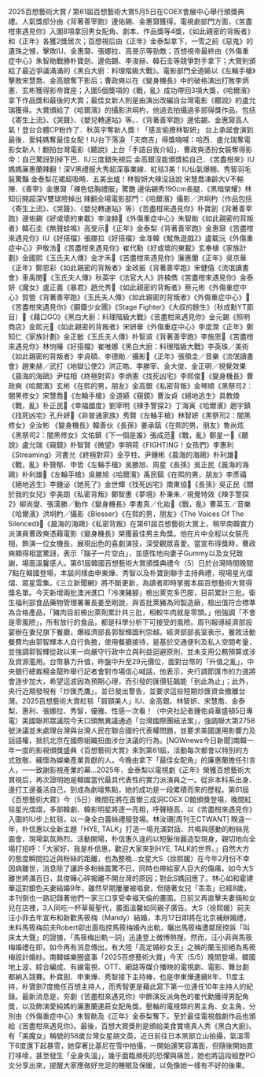 2025百想藝術大賞 / 第61屆百想藝術大賞5月5日在COEX會展中心舉行頒獎典禮。人氣獎部分由《背著善宰跑》邊佑錫、金惠奫獲得。電視劇部門方面，《苦盡柑來遇見你》入圍8項拿回男女配角、劇本、作品獎等4獎，《如此親密的背叛者》和《正年》各獲2獎居次；百想視后由《正年》金泰梨拿下，一雪之前《惡鬼》的遺珠之憾，擊敗IU、金惠奫、張娜拉、高旻示等勁敵；百想視帝最終由《外傷重症中心》朱智勛戰勝朴寶劍、邊佑錫、李浚赫、韓石圭等競爭對手拿下；大賞則頒給了最近爭議滿滿的《黑白大廚：料理階級大戰》。電影部門全道嬿以《左輪手槍》擊敗宋慧喬、金高銀奪下影后；曹政奭以在《變身機長》中的破格演出打敗李炳憲、玄彬獲得影帝寶座；入圍5個獎項的《戰，亂》成功帶回3項大獎，《哈爾濱》拿下作品獎和最後的大賞；最佳女新人則是由演出改編自台灣電影《聽說》的盧允瑞獲得。大賞頒給了《哈爾濱》的攝影洪坰杓，他過去拍攝過多部得獎作品，包括《寄生上流》、《哭聲》、《嬰兒轉運站》等。．《背著善宰跑》邊佑錫、金惠奫高人氣！登台合體CP粉炸了．秋英宇奪新人獎！「感言偷撩林智妍」 台上承諾會演到最後．愛純媽奪最佳女配！IU台下落淚 「夫商吉」得獎嗨喊：哈西．盧允瑞奪電影女新人！翻拍台灣電影《聽說》上台「手語自我介紹」．曹政奭憑扮女裝奪得影帝：自己驚訝到掉下巴．IU三度錯失視后 金高銀沒能頒獎給自己．《苦盡柑來》IU媽媽廉惠蘭辣翻！深V黑禮服大秀超深事業線．紅毯3美！IU仙氣爆棚、秀智羽毛裝驚豔 金泰梨花裙超吸睛．五美出爐！林智妍大辣沒話說 宋慧喬凍齡大V不輸陣．《善宰》金惠奫「裸色低胸禮服」驚艷 邊佑錫秀190cm長腿．《黑暗榮耀》林知衍開超深V雙球險掉出 辣翻全場電影部門：《哈爾濱》攝影／洪坰杓（作品包括《寄生上流》、《哭聲》、《嬰兒轉運站》等）《苦盡柑來遇見你》朴寶劍《背著善宰跑》邊佑錫《好或壞的東載》李浚赫👑《外傷重症中心》朱智勛《如此親密的背叛者》韓石圭《無聲蛙鳴》高旻示👑《正年》金泰梨《背著善宰跑》金惠奫《苦盡柑來遇見你》IU《好搭檔》張娜拉《好搭檔》金准韓《魷魚遊戲2》盧載沅《外傷重症中心》尹敬浩👑《苦盡柑來遇見你》崔代勳《好或壞的東載》玄奉植《家族計劃》金國熙《玉氏夫人傳》金才禾👑《苦盡柑來遇見你》廉惠蘭《正年》吳京華《正年》鄭恩彩《如此親密的背叛者》金政振《背著善宰跑》宋健僖《流氓讀書會》車禹閔👑《玉氏夫人傳》秋英宇《法官大人》許楠儁《苦盡柑來遇見你》金泰妍《魔女》盧正義《暴君》趙允秀👑《如此親密的背叛者》蔡元彬《外傷重症中心》賀營《背著善宰跑》《玉氏夫人傳》《如此親密的背叛者》《外傷重症中心》👑《苦盡柑來遇見你》《鋼鐵少女團》《Stage Fighter》《大叔的餘生》（秋成勳YT節目）👑《藉口GO》《黑白大廚：料理階級大戰》《苦盡柑來遇見你》金元錫《照明商店》金熙元👑《如此親密的背叛者》宋妍華《外傷重症中心》李度潤《正年》鄭知仁《家族計劃》金正敏《玉氏夫人傳》朴智淑《背著善宰跑》李施恩👑《苦盡柑來遇見你》林恦賰《好搭檔》崔唯娜《黑白大廚：料理階級大戰》李英珠／美術《如此親密的背叛者》李貞碩、李德勛／攝影👑《正年》張領圭／音樂《流氓讀書會》趙東赫／武打《地獄公使2》洪正皓、李勝宰、金大俊、金正明／視覺效果《晨海的海鷗》尹柱相《終極對弈》李炳憲《找死凶宅》李熙俊👑《變身機長》曹政奭《哈爾濱》玄彬《在熙的男，朋友》金高銀《私密背叛》金琴順《黑祭司2：闇黑修女》宋慧喬👑《左輪手槍》全道嬿《窺鏡》曹汝貞《絕地逃生》具教煥《戰，亂》朴正民👑《幸福國度》劉宰明《辣手警探2》丁海寅《哈爾濱》趙宇鎮《找死凶宅》孔升妍👑《非普通家族》秀賢《左輪手槍》林智妍《黑祭司2：闇黑修女》全汝彬 《變身機長》韓善伙《長孫》姜承鎬《在熙的男，朋友》魯尚炫《黑祭司2：闇黑修女》文佑鎮《下一個是誰》張成范👑《戰，亂》鄭星一👑《聽說》盧允瑞《窺鏡》朴智賢《微望》李明荷《FIGHTING！女孩們》李惠利《Streaming》河書允《終極對弈》金亨柱、尹鍾彬《晨海的海鷗》朴利雄👑《戰，亂》朴贊郁、申哲《左輪手槍》吳勝旭、周星《長孫》吳正民《晨海的海鷗》朴利雄👑《左輪手槍》吳勝旭《哈爾濱》禹民鎬《在熙的男，朋友》李彥禧《絕地逃生》李鍾泌《她死了》金世輝《找死凶宅》南東協👑《長孫》吳正民《關於我的女兒》李美朗《私密背叛》鄭智惠《夢境》朴秉朱／視覺特效《辣手警探2》柳尚燮、張漢勝／動作《變身機長》李書真／化妝👑《戰，亂》曹英玉／音樂《哈爾濱》洪坰杓／攝影《Blesser》《在熙的男，朋友》《The Voices Of The Silenced》👑《晨海的海鷗》《私密背叛》在第61屆百想藝術大賞上，稍早南韓實力派演員曹政奭憑藉電影《變身機長》榮獲最佳男主角獎。他在片中全程以女裝亮相，飾演一位女機長，展現出色的喜劇演技，深受觀眾喜愛。當宣布得獎時，曹政奭顯得相當驚訝，表示「腦子一片空白」，並感性地向妻子Gummy以及女兒致謝，場面溫馨感人。第61屆韓國百想藝術大賞頒獎典禮今（5）日於台灣時間晚間7點在韓國登場，本屆同樣由申東燁、秀智以及朴寶劍聯手主持典禮，現場星光熠熠、眾星雲集。《三立新聞網》將不斷更新，為讀者即時掌握本屆百想藝術大賞得獎名單。今天新增兩批澳洲進口「冷凍豬腳」檢出萊克多巴胺，目前累計三批。衛生福利部食品藥物管理署署長姜至剛說，與首批萊豬為同製造廠，檢出值符合標準為合格產品，「豬肉目前檢出萊劑累計共三批，相較牛肉就是零頭。」他強調「不會是零風險」，所有放行的食品，都是科學分析下可接受的風險。周刊報導經濟部設宴辦在妻兒旗下餐廳，爆經濟部長郭智輝圖利崇越。經濟部部長室表示，餐敘活動餐費均由郭智輝本人自行負擔，使用餐廳接待，是基於交通便利及私人空間考量，並強調郭智輝從政以來一向嚴守行政中立與利益迴避原則，並未支用公務預算或涉及資源濫用。台幣暴力升值，昨盤中升至29元價位，面對台幣的「升值之亂」，中央銀行總裁楊金龍昨舉行記者會對市場信心喊話，他表示，央行調節匯市的力道將會逐步加大，希望這波因為預期心理，而引發的匯價狂飆能「到此為止」；此外，央行近期發現有「炒匯禿鷹」，並已發出警告，並要求這些短期炒匯資金撤離台灣。2025百想藝術大賞紅毯「肩頸美人」IU、金高銀、林智妍、宋慧喬、金泰梨、惠利、張娜拉、秀智，優雅、性感一次看！（中央社記者鍾佑貞華盛頓5日專電）美國聯邦眾議院今天口頭無異議通過「台灣國際團結法案」，強調聯大第2758號決議並未處理台灣與台灣人民在聯合國的代表權問題，並要求美國運用影響力及話語權，抵抗北京在國際組織扭曲涉台決議的行為。[NOWnews今日新聞]南韓一年一度的影視頒獎盛典《百想藝術大賞》來到第61屆，活動每次都會以特別的方式致敬、緬懷為娛樂產業貢獻的人，今晚由拿下「最佳女配角」的廉惠蘭擔任引言人，一一致謝影視產業的幕...2025年，金泰梨以電視劇《正年》榮獲百想藝術大賞視后，再次證明她是韓國當代最具代表性的實力派演員之一。從非本科系出身、邊打工邊養活自己，到成為劇壇焦點，她的成功是一段累積而來的歷程。第61屆《百想藝術大賞》今（5日）晚間在將在首爾三成洞COEX D館頒獎登場，晚間紅毯星光熠熠，多部韓劇、韓影明星將逐一亮相，呼聲極高，以《苦盡柑來遇見你》入圍的IU步上紅毯，以一身全白蕾絲禮服登場。林汝珊[周刊王CTWANT] 睽違一年，朴信惠以全新主題「HYE, TALK」打造一場充滿對話、共鳴與感動的粉絲見面會，現場氣氛熱烈。活動開場，朴信惠久違的以短髮俏麗造型現身，親切地向全場打招呼：「大家好，我是朴信惠，歡迎大家來到HYE, TALK的世界。」自然大方的態度瞬間拉近與粉絲的距離，也為整晚...女星大S（徐熙媛）在今年2月份不幸因病離世，消息除了讓許多粉絲震驚不已，同時也帶給家人巨大的傷痛，如今大S離世將滿百日，具俊曄心碎揭離不開台灣的原因；對此S媽回應了。林心如和霍建華這對銀色夫妻結婚9年，雖然早期屢屢被唱衰，但隨著女兒「乖乖」已經8歲，本刊倒也一路記錄著他們一家三口享受幸福天倫的畫面。日前又再直擊夫妻倆和女兒在店裡，3人同吃一杯草莓聖代，畫面溫馨如同親子廣告。大S（徐熙媛）前夫汪小菲去年宣布和新歡馬筱梅（Mandy）結婚，本月17日即將在北京補辦婚禮，未料馬筱梅前夫Robert卻出面指控馬筱梅婚內出軌，曬出馬筱梅遭鄰居控訴「叫床太大聲」的證據，「馬筱梅出軌一詞」迅速登上微博熱搜。然而，汪小菲與馬筱梅婚禮在即，如今再有消息傳出，有大陸「高定婚紗女王」之稱的蘭玉拒絕為馬筱梅設計婚紗。南韓娛樂圈盛事「2025百想藝術大賞」今天（5/5）晚間登場，韓國地上波、綜合編成、有線電視、OTT、網路等媒介播映的電視劇、電影、舞台劇都納入競賽。朴寶劍、申東燁、秀智接下主持棒，也是申東燁連續8年、11度主持，朴寶劍7度擔任百想主持人，而秀智更是藉此寫下第一位連任10年主持人的紀錄。最新消息是，夯劇《苦盡柑來遇見你》中飾演反派角色的崔代勳獲得男配角獎，以及飾演愛純媽的廉惠蘭連莊女配角獎。壓軸的電視類的男主角、女主角，分別由《外傷重症中心》朱智勛及《正年》金泰梨奪下。至於最佳電視戲劇作品也頒給《苦盡柑來遇見你》。最後，百想大賞獎則是頒給美食實境真人秀《黑白大廚》。有「美魔女」稱號的58歲台灣女星胡文英，近日前往日本黑部立山拍攝，氣溫零下6度還下起暴雪，她穿著比基尼在雪中拍攝，一開始還笑容滿面，但隨後開始直打哆嗦，甚至發生「全身失溫」，幾乎面臨瀕死的恐懼與痛苦，她也將這段經歷PO文分享出來，提醒大家應做好充足的睡眠及保暖，以免像她一樣有不好的後果。
